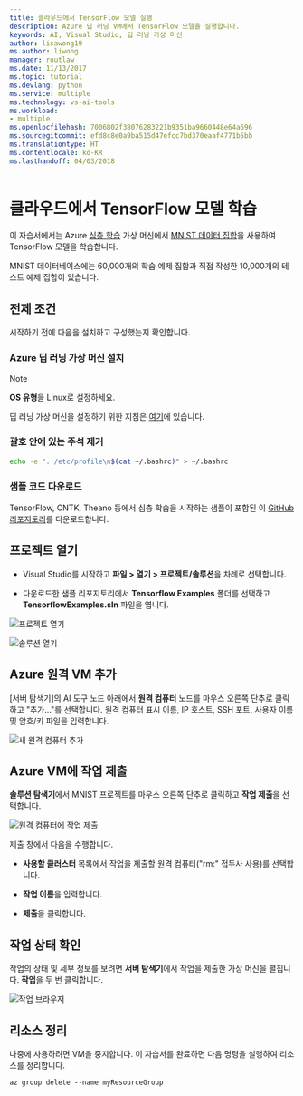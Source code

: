 ```yaml
---
title: 클라우드에서 TensorFlow 모델 실행
description: Azure 딥 러닝 VM에서 TensorFlow 모델을 실행합니다.
keywords: AI, Visual Studio, 딥 러닝 가상 머신
author: lisawong19
ms.author: liwong
manager: routlaw
ms.date: 11/13/2017
ms.topic: tutorial
ms.devlang: python
ms.service: multiple
ms.technology: vs-ai-tools
ms.workload:
- multiple
ms.openlocfilehash: 7006802f38076283221b9351ba9660448e64a696
ms.sourcegitcommit: efd8c8e0a9ba515d47efcc7bd370eaaf4771b5bb
ms.translationtype: HT
ms.contentlocale: ko-KR
ms.lasthandoff: 04/03/2018
---
```

# <a name="train-a-tensorflow-model-in-the-cloud"></a>클라우드에서 TensorFlow 모델 학습

이 자습서에서는 Azure [심층 학습](https://docs.microsoft.com/azure/machine-learning/data-science-virtual-machine/deep-learning-dsvm-overview) 가상 머신에서 [MNIST 데이터 집합](http://yann.lecun.com/exdb/mnist/)을 사용하여 TensorFlow 모델을 학습합니다.

MNIST 데이터베이스에는 60,000개의 학습 예제 집합과 직접 작성한 10,000개의 테스트 예제 집합이 있습니다.

## <a name="prerequisites"></a>전제 조건
시작하기 전에 다음을 설치하고 구성했는지 확인합니다.

### <a name="setup-azure-deep-learning-virtual-machine"></a>Azure 딥 러닝 가상 머신 설치

> [!NOTE]
> **OS 유형**을 Linux로 설정하세요.

딥 러닝 가상 머신을 설정하기 위한 지침은 [여기](https://docs.microsoft.com/azure/machine-learning/data-science-virtual-machine/provision-deep-learning-dsvm)에 있습니다.

### <a name="remove-comment-in-parens"></a>괄호 안에 있는 주석 제거

```bash
echo -e ". /etc/profile\n$(cat ~/.bashrc)" > ~/.bashrc
```

### <a name="download-sample-code"></a>샘플 코드 다운로드

TensorFlow, CNTK, Theano 등에서 심층 학습을 시작하는 샘플이 포함된 이 [GitHub 리포지토리](https://github.com/Microsoft/samples-for-ai)를 다운로드합니다.

## <a name="open-project"></a>프로젝트 열기

- Visual Studio를 시작하고 **파일 > 열기 > 프로젝트/솔루션**을 차례로 선택합니다.

- 다운로드한 샘플 리포지토리에서 **Tensorflow Examples** 폴더를 선택하고 **TensorflowExamples.sln** 파일을 엽니다.

![프로젝트 열기](media\tensorflow-local\open-project.png)

![솔루션 열기](media\tensorflow-local\open-solution.png)

## <a name="add-azure-remote-vm"></a>Azure 원격 VM 추가

[서버 탐색기]의 AI 도구 노드 아래에서 **원격 컴퓨터** 노드를 마우스 오른쪽 단추로 클릭하고 "추가..."를 선택합니다. 원격 컴퓨터 표시 이름, IP 호스트, SSH 포트, 사용자 이름 및 암호/키 파일을 입력합니다.

![새 원격 컴퓨터 추가](media\tensorflow-vm\add-remote-vm.png)

## <a name="submit-job-to-azure-vm"></a>Azure VM에 작업 제출
**솔루션 탐색기**에서 MNIST 프로젝트를 마우스 오른쪽 단추로 클릭하고 **작업 제출**을 선택합니다.

![원격 컴퓨터에 작업 제출](media\tensorflow-vm\job-submission.png)

제출 창에서 다음을 수행합니다.

- **사용할 클러스터** 목록에서 작업을 제출할 원격 컴퓨터("rm:" 접두사 사용)를 선택합니다.

- **작업 이름**을 입력합니다.

- **제출**을 클릭합니다.

## <a name="check-status-of-job"></a>작업 상태 확인
작업의 상태 및 세부 정보를 보려면 **서버 탐색기**에서 작업을 제출한 가상 머신을 펼칩니다. **작업**을 두 번 클릭합니다.

![작업 브라우저](media\tensorflow-vm\job-browser.png)

## <a name="clean-up-resources"></a>리소스 정리

나중에 사용하려면 VM을 중지합니다. 이 자습서를 완료하면 다음 명령을 실행하여 리소스를 정리합니다.

```azurecli-interactive
az group delete --name myResourceGroup
```
